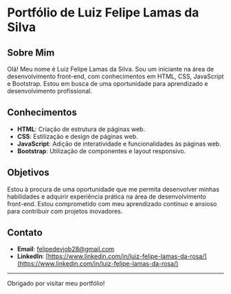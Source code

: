 # Portfólio de Luiz Felipe Lamas da Silva

## Sobre Mim
Olá! Meu nome é Luiz Felipe Lamas da Silva. Sou um iniciante na área de desenvolvimento front-end, com conhecimentos em HTML, CSS, JavaScript e Bootstrap. Estou em busca de uma oportunidade para aprendizado e desenvolvimento profissional.

## Conhecimentos
- **HTML**: Criação de estrutura de páginas web.
- **CSS**: Estilização e design de páginas web.
- **JavaScript**: Adição de interatividade e funcionalidades às páginas web.
- **Bootstrap**: Utilização de componentes e layout responsivo.

## Objetivos
Estou à procura de uma oportunidade que me permita desenvolver minhas habilidades e adquirir experiência prática na área de desenvolvimento front-end. Estou comprometido com meu aprendizado contínuo e ansioso para contribuir com projetos inovadores.

## Contato
- **Email**: [felipedevjob28@gmail.com](mailto:felipedevjob28@gmail.com)
- **LinkedIn**: [https://www.linkedin.com/in/luiz-felipe-lamas-da-rosa/](https://www.linkedin.com/in/luiz-felipe-lamas-da-rosa/)

---

Obrigado por visitar meu portfólio!
